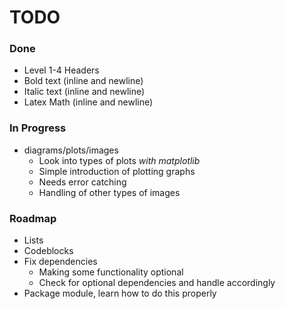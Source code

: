 # TODO

### Done

* Level 1-4 Headers
* Bold text (inline and newline)
* Italic text (inline and newline)
* Latex Math (inline and newline)

### In Progress

* diagrams/plots/images
  + Look into types of plots *with matplotlib*
  + Simple introduction of plotting graphs
  + Needs error catching
  + Handling of other types of images

### Roadmap

* Lists
* Codeblocks
* Fix dependencies
  + Making some functionality optional
  + Check for optional dependencies and handle accordingly
* Package module, learn how to do this properly
